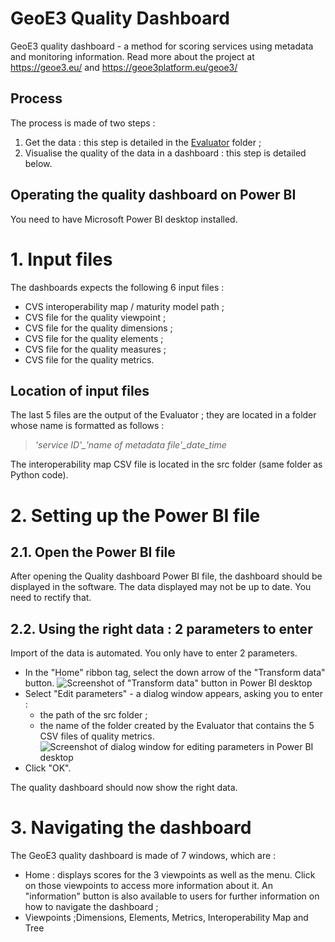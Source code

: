 # GeoE3 Quality Dashboard
GeoE3 quality dashboard - a method for scoring services using metadata and monitoring information. 
Read more about the project at https://geoe3.eu/ and https://geoe3platform.eu/geoe3/

## Process
The process is made of two steps :
1. Get the data : this step is detailed in the [Evaluator](https://github.com/opengeospatial/GEOE3/tree/main/GeoE3-Quality-Dashboard/Evaluator) folder ;
2. Visualise the quality of the data in a dashboard : this step is detailed below.

## Operating the quality dashboard on Power BI

You need to have Microsoft Power BI desktop installed.

# 1. Input files

The dashboards expects the following 6 input files :
- CVS interoperability map / maturity model path ;
- CVS file for the quality viewpoint ;
- CVS file for the quality dimensions ;
- CVS file for the quality elements ;
- CVS file for the quality measures ;
- CVS file for the quality metrics.

## Location of input files
The last 5 files are the output of the Evaluator ; they are located in a folder whose name is formatted as follows :  
>*'service ID'_'name of metadata file'_date_time*  

The interoperability map CSV file is located in the src folder (same folder as Python code).

# 2. Setting up the Power BI file

## 2.1. Open the Power BI file
After opening the Quality dashboard Power BI file, the dashboard should be displayed in the software.
The data displayed may not be up to date. You need to rectify that.

## 2.2. Using the right data : 2 parameters to enter
Import of the data is automated. You only have to enter 2 parameters.
- In the "Home" ribbon tag, select the down arrow of the "Transform data" button.
![Screenshot of "Transform data" button in Power BI desktop](https://user-images.githubusercontent.com/114493409/228851429-78dc0f41-f203-400c-9bf9-a180b9c0cc09.png)
- Select "Edit parameters" - a dialog window appears, asking you to enter :
  - the path of the src folder ;
  - the name of the folder created by the Evaluator that contains the 5 CSV files of quality metrics.  
![Screenshot of dialog window for editing parameters in Power BI desktop](https://user-images.githubusercontent.com/114493409/228852754-b875c405-4d35-4089-9c07-199a43aba1d4.png)
- Click "OK".

The quality dashboard should now show the right data.

# 3. Navigating the dashboard 

The GeoE3 quality dashboard is made of 7 windows, which are : 
- Home : displays scores for the 3 viewpoints as well as the menu. Click on those viewpoints to access more information about it. An "information" button is also available to users for further information on how to navigate the dashboard ;
- Viewpoints ;Dimensions, Elements, Metrics, Interoperability Map and Tree

